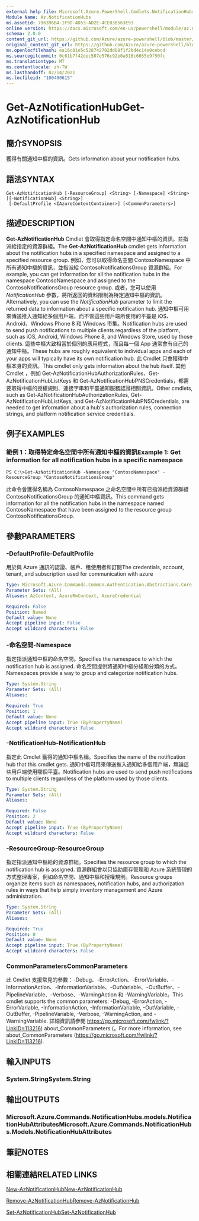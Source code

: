 ```yaml
---
external help file: Microsoft.Azure.PowerShell.Cmdlets.NotificationHubs.dll-Help.xml
Module Name: Az.NotificationHubs
ms.assetid: 796396B4-1F9D-4D53-AD2E-4CE83B563E93
online version: https://docs.microsoft.com/en-us/powershell/module/az.notificationhubs/get-aznotificationhub
schema: 2.0.0
content_git_url: https://github.com/Azure/azure-powershell/blob/master/src/NotificationHubs/NotificationHubs/help/Get-AzNotificationHub.md
original_content_git_url: https://github.com/Azure/azure-powershell/blob/master/src/NotificationHubs/NotificationHubs/help/Get-AzNotificationHub.md
ms.openlocfilehash: ea16c01e5c528742702dd08f1f2bd4c14e0cebcd
ms.sourcegitcommit: 0c61b7f42dec507e576c92e0a516c6655e9f50fc
ms.translationtype: MT
ms.contentlocale: zh-TW
ms.lasthandoff: 02/14/2021
ms.locfileid: "100400615"
---
```

# <span data-ttu-id="3b635-101">Get-AzNotificationHub</span><span class="sxs-lookup"><span data-stu-id="3b635-101">Get-AzNotificationHub</span></span>

## <span data-ttu-id="3b635-102">簡介</span><span class="sxs-lookup"><span data-stu-id="3b635-102">SYNOPSIS</span></span>
<span data-ttu-id="3b635-103">獲得有關通知中樞的資訊。</span><span class="sxs-lookup"><span data-stu-id="3b635-103">Gets information about your notification hubs.</span></span>

## <span data-ttu-id="3b635-104">語法</span><span class="sxs-lookup"><span data-stu-id="3b635-104">SYNTAX</span></span>

```
Get-AzNotificationHub [-ResourceGroup] <String> [-Namespace] <String> [[-NotificationHub] <String>]
 [-DefaultProfile <IAzureContextContainer>] [<CommonParameters>]
```

## <span data-ttu-id="3b635-105">描述</span><span class="sxs-lookup"><span data-stu-id="3b635-105">DESCRIPTION</span></span>
<span data-ttu-id="3b635-106">**Get-AzNotificationHub** Cmdlet 會取得指定命名空間中通知中樞的資訊，並指派給指定的資源群組。</span><span class="sxs-lookup"><span data-stu-id="3b635-106">The **Get-AzNotificationHub** cmdlet gets information about the notification hubs in a specified namespace and assigned to a specified resource group.</span></span>
<span data-ttu-id="3b635-107">例如，您可以取得命名空間 ContosoNamespace 中所有通知中樞的資訊，並指派給 ContosoNotificationsGroup 資源群組。</span><span class="sxs-lookup"><span data-stu-id="3b635-107">For example, you can get information for all the notification hubs in the namespace ContosoNamespace and assigned to the ContosoNotificationsGroup resource group.</span></span>
<span data-ttu-id="3b635-108">或者，您可以使用 *NotificationHub* 參數，將所返回的資料限制為特定通知中樞的資訊。</span><span class="sxs-lookup"><span data-stu-id="3b635-108">Alternatively, you can use the *NotificationHub* parameter to limit the returned data to information about a specific notification hub.</span></span>
<span data-ttu-id="3b635-109">通知中樞可用來傳送推入通知給多個用戶端，而不管這些用戶端所使用的平臺是 iOS、Android、Windows Phone 8 和 Windows 市集。</span><span class="sxs-lookup"><span data-stu-id="3b635-109">Notification hubs are used to send push notifications to multiple clients regardless of the platform, such as iOS, Android, Windows Phone 8, and Windows Store, used by those clients.</span></span>
<span data-ttu-id="3b635-110">這些中樞大致相當於個別的應用程式，而且每一個 App 通常會有自己的通知中樞。</span><span class="sxs-lookup"><span data-stu-id="3b635-110">These hubs are roughly equivalent to individual apps and each of your apps will typically have its own notification hub.</span></span>
<span data-ttu-id="3b635-111">此 Cmdlet 只會獲得中樞本身的資訊。</span><span class="sxs-lookup"><span data-stu-id="3b635-111">This cmdlet only gets information about the hub itself.</span></span>
<span data-ttu-id="3b635-112">其他 Cmdlet ，例如 Get-AzNotificationHubAuthorizationRules、Get-AzNotificationHubListKeys 和 Get-AzNotificationHubPNSCredentials，都需要取得中樞的授權規則、連接字串和平臺通知服務認證相關資訊。</span><span class="sxs-lookup"><span data-stu-id="3b635-112">Other cmdlets, such as Get-AzNotificationHubAuthorizationRules, Get-AzNotificationHubListKeys, and Get-AzNotificationHubPNSCredentials, are needed to get information about a hub's authorization rules, connection strings, and platform notification service credentials.</span></span>

## <span data-ttu-id="3b635-113">例子</span><span class="sxs-lookup"><span data-stu-id="3b635-113">EXAMPLES</span></span>

### <span data-ttu-id="3b635-114">範例 1：取得特定命名空間中所有通知中樞的資訊</span><span class="sxs-lookup"><span data-stu-id="3b635-114">Example 1: Get information for all notification hubs in a specific namespace</span></span>
```
PS C:\>Get-AzNotificationHub -Namespace "ContosoNamespace" -ResourceGroup "ContosoNotificationsGroup"
```

<span data-ttu-id="3b635-115">此命令會獲得名稱為 ContosoNamespace 之命名空間中所有已指派給資源群組 ContosoNotificationsGroup 的通知中樞資訊。</span><span class="sxs-lookup"><span data-stu-id="3b635-115">This command gets information for all the notification hubs in the namespace named ContosoNamespace that have been assigned to the resource group ContosoNotificationsGroup.</span></span>

## <span data-ttu-id="3b635-116">參數</span><span class="sxs-lookup"><span data-stu-id="3b635-116">PARAMETERS</span></span>

### <span data-ttu-id="3b635-117">-DefaultProfile</span><span class="sxs-lookup"><span data-stu-id="3b635-117">-DefaultProfile</span></span>
<span data-ttu-id="3b635-118">用於與 Azure 通訊的認證、帳戶、租使用者和訂閱</span><span class="sxs-lookup"><span data-stu-id="3b635-118">The credentials, account, tenant, and subscription used for communication with azure</span></span>

```yaml
Type: Microsoft.Azure.Commands.Common.Authentication.Abstractions.Core.IAzureContextContainer
Parameter Sets: (All)
Aliases: AzContext, AzureRmContext, AzureCredential

Required: False
Position: Named
Default value: None
Accept pipeline input: False
Accept wildcard characters: False
```

### <span data-ttu-id="3b635-119">-命名空間</span><span class="sxs-lookup"><span data-stu-id="3b635-119">-Namespace</span></span>
<span data-ttu-id="3b635-120">指定指派通知中樞的命名空間。</span><span class="sxs-lookup"><span data-stu-id="3b635-120">Specifies the namespace to which the notification hub is assigned.</span></span>
<span data-ttu-id="3b635-121">命名空間提供將通知中樞分組和分類的方式。</span><span class="sxs-lookup"><span data-stu-id="3b635-121">Namespaces provide a way to group and categorize notification hubs.</span></span>

```yaml
Type: System.String
Parameter Sets: (All)
Aliases:

Required: True
Position: 1
Default value: None
Accept pipeline input: True (ByPropertyName)
Accept wildcard characters: False
```

### <span data-ttu-id="3b635-122">-NotificationHub</span><span class="sxs-lookup"><span data-stu-id="3b635-122">-NotificationHub</span></span>
<span data-ttu-id="3b635-123">指定此 Cmdlet 獲得的通知中樞名稱。</span><span class="sxs-lookup"><span data-stu-id="3b635-123">Specifies the name of the notification hub that this cmdlet gets.</span></span>
<span data-ttu-id="3b635-124">通知中樞可用來傳送推入通知給多個用戶端，無論這些用戶端使用哪個平臺。</span><span class="sxs-lookup"><span data-stu-id="3b635-124">Notification hubs are used to send push notifications to multiple clients regardless of the platform used by those clients.</span></span>

```yaml
Type: System.String
Parameter Sets: (All)
Aliases:

Required: False
Position: 2
Default value: None
Accept pipeline input: True (ByPropertyName)
Accept wildcard characters: False
```

### <span data-ttu-id="3b635-125">-ResourceGroup</span><span class="sxs-lookup"><span data-stu-id="3b635-125">-ResourceGroup</span></span>
<span data-ttu-id="3b635-126">指定指派通知中樞給的資源群組。</span><span class="sxs-lookup"><span data-stu-id="3b635-126">Specifies the resource group to which the notification hub is assigned.</span></span>
<span data-ttu-id="3b635-127">資源群組會以只協助庫存管理和 Azure 系統管理的方式整理專案，例如命名空間、通知中樞和授權規則。</span><span class="sxs-lookup"><span data-stu-id="3b635-127">Resource groups organize items such as namespaces, notification hubs, and authorization rules in ways that help simply inventory management and Azure administration.</span></span>

```yaml
Type: System.String
Parameter Sets: (All)
Aliases:

Required: True
Position: 0
Default value: None
Accept pipeline input: True (ByPropertyName)
Accept wildcard characters: False
```

### <span data-ttu-id="3b635-128">CommonParameters</span><span class="sxs-lookup"><span data-stu-id="3b635-128">CommonParameters</span></span>
<span data-ttu-id="3b635-129">此 Cmdlet 支援常見的參數：-Debug、-ErrorAction、-ErrorVariable、-InformationAction、-InformationVariable、-OutVariable、-OutBuffer、-PipelineVariable、-Verbose、-WarningAction 和 -WarningVariable。</span><span class="sxs-lookup"><span data-stu-id="3b635-129">This cmdlet supports the common parameters: -Debug, -ErrorAction, -ErrorVariable, -InformationAction, -InformationVariable, -OutVariable, -OutBuffer, -PipelineVariable, -Verbose, -WarningAction, and -WarningVariable.</span></span> <span data-ttu-id="3b635-130">詳細資訊請參閱 https://go.microsoft.com/fwlink/?LinkID=113216) about_CommonParameters (。</span><span class="sxs-lookup"><span data-stu-id="3b635-130">For more information, see about_CommonParameters (https://go.microsoft.com/fwlink/?LinkID=113216).</span></span>

## <span data-ttu-id="3b635-131">輸入</span><span class="sxs-lookup"><span data-stu-id="3b635-131">INPUTS</span></span>

### <span data-ttu-id="3b635-132">System.String</span><span class="sxs-lookup"><span data-stu-id="3b635-132">System.String</span></span>

## <span data-ttu-id="3b635-133">輸出</span><span class="sxs-lookup"><span data-stu-id="3b635-133">OUTPUTS</span></span>

### <span data-ttu-id="3b635-134">Microsoft.Azure.Commands.NotificationHubs.models.NotificationHubAttributes</span><span class="sxs-lookup"><span data-stu-id="3b635-134">Microsoft.Azure.Commands.NotificationHubs.Models.NotificationHubAttributes</span></span>

## <span data-ttu-id="3b635-135">筆記</span><span class="sxs-lookup"><span data-stu-id="3b635-135">NOTES</span></span>

## <span data-ttu-id="3b635-136">相關連結</span><span class="sxs-lookup"><span data-stu-id="3b635-136">RELATED LINKS</span></span>




[<span data-ttu-id="3b635-137">New-AzNotificationHub</span><span class="sxs-lookup"><span data-stu-id="3b635-137">New-AzNotificationHub</span></span>](./New-AzNotificationHub.md)

[<span data-ttu-id="3b635-138">Remove-AzNotificationHub</span><span class="sxs-lookup"><span data-stu-id="3b635-138">Remove-AzNotificationHub</span></span>](./Remove-AzNotificationHub.md)

[<span data-ttu-id="3b635-139">Set-AzNotificationHub</span><span class="sxs-lookup"><span data-stu-id="3b635-139">Set-AzNotificationHub</span></span>](./Set-AzNotificationHub.md)


